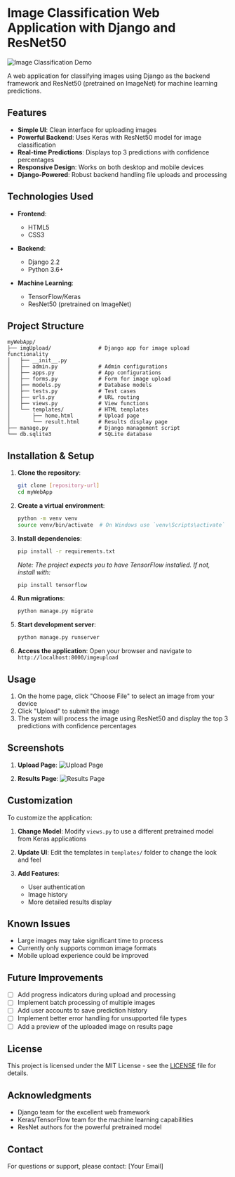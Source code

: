 # Image Classification Web Application with Django and ResNet50

![Image Classification Demo](https://via.placeholder.com/600x300?text=Image+Classification+Demo)

A web application for classifying images using Django as the backend framework and ResNet50 (pretrained on ImageNet) for machine learning predictions.

## Features

- **Simple UI**: Clean interface for uploading images
- **Powerful Backend**: Uses Keras with ResNet50 model for image classification
- **Real-time Predictions**: Displays top 3 predictions with confidence percentages
- **Responsive Design**: Works on both desktop and mobile devices
- **Django-Powered**: Robust backend handling file uploads and processing

## Technologies Used

- **Frontend**:
  - HTML5
  - CSS3

- **Backend**:
  - Django 2.2
  - Python 3.6+

- **Machine Learning**:
  - TensorFlow/Keras
  - ResNet50 (pretrained on ImageNet)

## Project Structure

```
myWebApp/
├── imgUpload/               # Django app for image upload functionality
│   ├── __init__.py
│   ├── admin.py             # Admin configurations
│   ├── apps.py              # App configurations
│   ├── forms.py             # Form for image upload
│   ├── models.py            # Database models
│   ├── tests.py             # Test cases
│   ├── urls.py              # URL routing
│   ├── views.py             # View functions
│   └── templates/           # HTML templates
│       ├── home.html        # Upload page
│       └── result.html      # Results display page
├── manage.py                # Django management script
└── db.sqlite3               # SQLite database
```

## Installation & Setup

1. **Clone the repository**:
   ```bash
   git clone [repository-url]
   cd myWebApp
   ```

2. **Create a virtual environment**:
   ```bash
   python -m venv venv
   source venv/bin/activate  # On Windows use `venv\Scripts\activate`
   ```

3. **Install dependencies**:
   ```bash
   pip install -r requirements.txt
   ```
   *Note: The project expects you to have TensorFlow installed. If not, install with:*
   ```bash
   pip install tensorflow
   ```

4. **Run migrations**:
   ```bash
   python manage.py migrate
   ```

5. **Start development server**:
   ```bash
   python manage.py runserver
   ```

6. **Access the application**:
   Open your browser and navigate to `http://localhost:8000/imgeupload`

## Usage

1. On the home page, click "Choose File" to select an image from your device
2. Click "Upload" to submit the image
3. The system will process the image using ResNet50 and display the top 3 predictions with confidence percentages

## Screenshots

1. **Upload Page**:
   ![Upload Page](https://via.placeholder.com/400x200?text=Upload+Page)

2. **Results Page**:
   ![Results Page](https://via.placeholder.com/400x200?text=Results+Page)

## Customization

To customize the application:

1. **Change Model**:
   Modify `views.py` to use a different pretrained model from Keras applications

2. **Update UI**:
   Edit the templates in `templates/` folder to change the look and feel

3. **Add Features**:
   - User authentication
   - Image history
   - More detailed results display

## Known Issues

- Large images may take significant time to process
- Currently only supports common image formats
- Mobile upload experience could be improved

## Future Improvements

- [ ] Add progress indicators during upload and processing
- [ ] Implement batch processing of multiple images
- [ ] Add user accounts to save prediction history
- [ ] Implement better error handling for unsupported file types
- [ ] Add a preview of the uploaded image on results page

## License

This project is licensed under the MIT License - see the [LICENSE](LICENSE) file for details.

## Acknowledgments

- Django team for the excellent web framework
- Keras/TensorFlow team for the machine learning capabilities
- ResNet authors for the powerful pretrained model

## Contact

For questions or support, please contact: [Your Email]
